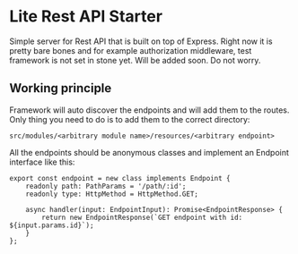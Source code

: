 # Lite Rest API Starter

Simple server for Rest API that is built on top of Express. Right now it is pretty bare bones
and for example authorization middleware, test framework is not set in stone yet. Will be added soon. Do not worry.

## Working principle

Framework will auto discover the endpoints and will add them to the routes. Only thing you need to do is to add
them to the correct directory:

````text
src/modules/<arbitrary module name>/resources/<arbitrary endpoint>
````

All the endpoints should be anonymous classes and implement an Endpoint interface like this:

````text
export const endpoint = new class implements Endpoint {
    readonly path: PathParams = '/path/:id';
    readonly type: HttpMethod = HttpMethod.GET;

    async handler(input: EndpointInput): Promise<EndpointResponse> {
        return new EndpointResponse(`GET endpoint with id: ${input.params.id}`);
    }
};

````